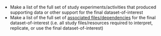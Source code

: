 <!-- Dataset sharing early low and late both -->

* Make a list of the full set of study experiments/activities that produced supporting data or other support for the final dataset-of-interest
* Make a list of the full set of [associated files/dependencies](../../terms/index.md#associated-filesdependencies) for the final dataset-of-interest (i.e. all study files/resources required to interpret, replicate, or use the final dataset-of-interest)